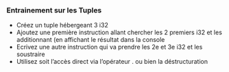 ### Entrainement sur les Tuples

- Créez un tuple hébergeant 3 i32
- Ajoutez une première instruction allant chercher les 2 premiers i32 et les additionnant (en affichant le résultat dans la console
- Ecrivez une autre instruction qui va prendre les 2e et 3e i32 et les soustraire
- Utilisez soit l’accès direct via l’opérateur . ou bien la déstructuration